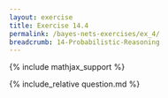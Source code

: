 ```yaml
---
layout: exercise
title: Exercise 14.4
permalink: /bayes-nets-exercises/ex_4/
breadcrumb: 14-Probabilistic-Reasoning
---
```


{% include mathjax_support %}

<div><i class="arrow-up loader" data-chapter="bayes-nets-exercises" data-exercise="ex_4" data-rating="0"></i></div>
{% include_relative question.md %}
